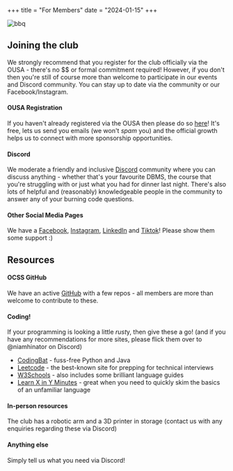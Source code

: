 +++
title = "For Members"
date = "2024-01-15"
+++

![bbq](/images/bbq2.jpg)

## Joining the club
We strongly recommend that you register for the club officially via the OUSA - there's no $$ or formal commitment required! However, if you don't then you're still of course more than welcome to participate in our events and Discord community. You can stay up to date via the community or our Facebook/Instagram.

#### OUSA Registration
If you haven't already registered via the OUSA then please do so [here](https://www.ousa.org.nz/clubsandsocs/clubs/clubs-list/otago-computing-students-society)! It's free, lets us send you emails (we won't *spam* you) and the official growth helps us to connect with more sponsorship opportunities.

  
#### Discord
We moderate a friendly and inclusive [Discord](https://discord.com/invite/bpmFsDbprD) community where you can discuss anything - whether that's your favourite DBMS, the course that you're struggling with or just what you had for dinner last night. There's also lots of helpful and (reasonably) knowledgeable people in the community to answer any of your burning code questions.

  
#### Other Social Media Pages
We have a [Facebook](https://www.facebook.com/OtagoCSS), [Instagram](https://www.instagram.com/otagocss/), [LinkedIn](https://nz.linkedin.com/company/otago-computing-students-society) and [Tiktok](https://www.tiktok.com/@otago.css)! Please show them some support :)


    
## Resources

#### OCSS GitHub 
We have an active [GitHub](https://github.com/Otago-Computing-Students-Society) with a few repos - all members are more than welcome to contribute to these.

  
#### Coding!  
If your programming is looking a little *rust*y, then give these a go! (and if you have any recommendations for more sites, please flick them over to @niamhinator on Discord)
- [CodingBat](https://codingbat.com/java) - fuss-free Python and Java
- [Leetcode](https://leetcode.com/) - the best-known site for prepping for technical interviews
- [W3Schools](https://www.w3schools.com/quiztest/) - also includes some brilliant language guides
- [Learn X in Y Minutes](https://learnxinyminutes.com/) - great when you need to quickly skim the basics of an unfamiliar language

  
#### In-person resources
The club has a robotic arm and a 3D printer in storage (contact us with any enquiries regarding these via Discord)  

  
#### Anything else
Simply tell us what you need via Discord!  
